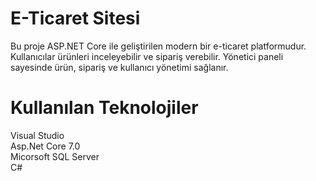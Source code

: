 <h1>E-Ticaret Sitesi</h1>
Bu proje ASP.NET Core ile geliştirilen modern bir e-ticaret platformudur. Kullanıcılar ürünleri inceleyebilir ve sipariş verebilir. Yönetici paneli sayesinde ürün, sipariş ve kullanıcı yönetimi sağlanır.

<h1>Kullanılan Teknolojiler</h1>
Visual Studio <br>
Asp.Net Core 7.0 <br>
Micorsoft SQL Server <br>
C#

